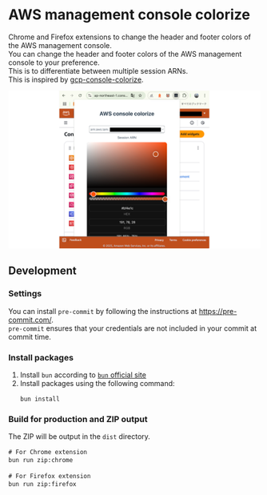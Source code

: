 # AWS management console colorize

Chrome and Firefox extensions to change the header and footer colors of the AWS management console.  
You can change the header and footer colors of the AWS management console to your preference.  
This is to differentiate between multiple session ARNs.  
This is inspired by [gcp-console-colorize](https://github.com/yfuruyama/gcp-console-colorize).

![screenshot](screenshot.png)

## Development

### Settings

You can install `pre-commit` by following the instructions at <https://pre-commit.com/>.  
`pre-commit` ensures that your credentials are not included in your commit at commit time.

### Install packages

1. Install `bun` according to [`bun` official site](https://bun.sh/docs/installation)
2. Install packages using the following command:
    ```Shell
    bun install
    ```

### Build for production and ZIP output

The ZIP will be output in the `dist` directory.

```shell
# For Chrome extension
bun run zip:chrome

# For Firefox extension
bun run zip:firefox
```
